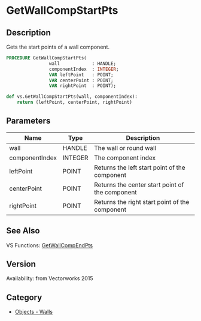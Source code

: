 # GetWallCompStartPts

## Description
Gets the start points of a wall component.

```pascal
PROCEDURE GetWallCompStartPts(
				wall            : HANDLE;
				componentIndex  : INTEGER;
				VAR leftPoint   : POINT;
				VAR centerPoint : POINT;
				VAR rightPoint  : POINT);
```

```python
def vs.GetWallCompStartPts(wall, componentIndex):
    return (leftPoint, centerPoint, rightPoint)
```

## Parameters
|Name|Type|Description|
|---|---|---|
|wall|HANDLE|The wall or round wall|
|componentIndex|INTEGER|The component index|
|leftPoint|POINT|Returns the left start point of the component|
|centerPoint|POINT|Returns the center start point of the component|
|rightPoint|POINT|Returns the right start point of the component|

## See Also
VS Functions:
[GetWallCompEndPts](GetWallCompEndPts.md)

## Version
Availability: from Vectorworks 2015

## Category
* [Objects - Walls](../Categories/Objects%20-%20Walls.md)
